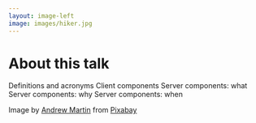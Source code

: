 ```yaml
---
layout: image-left
image: images/hiker.jpg
---
```


<div class="-mx-6">
<h1 class=" pb-8">About this talk</h1>

<v-clicks>

<IconBullet icon="icons/key.svg">Definitions and acronyms</IconBullet>
<IconBullet icon="icons/laptop.svg">Client components</IconBullet>
<IconBullet icon="icons/server.svg">Server components: <span class="featured">what</span></IconBullet>
<IconBullet icon="icons/shield-question.svg">Server components: <span class="featured">why</span></IconBullet>
<IconBullet icon="icons/clock-10.svg">Server components: <span class="featured">when</span></IconBullet>

</v-clicks>
</div>

<Caption>Image by <a href="https://pixabay.com/users/aitoff-388338/?utm_source=link-attribution&utm_medium=referral&utm_campaign=image&utm_content=1984421">Andrew Martin</a> from <a href="https://pixabay.com//?utm_source=link-attribution&utm_medium=referral&utm_campaign=image&utm_content=1984421">Pixabay</a></Caption>
